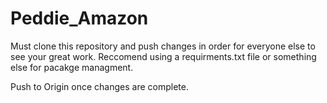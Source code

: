 # Peddie_Amazon

Must clone this repository and push changes in order for everyone else to see your great work.
Reccomend using a requirments.txt file or something else for pacakge managment.

Push to Origin once changes are complete.
